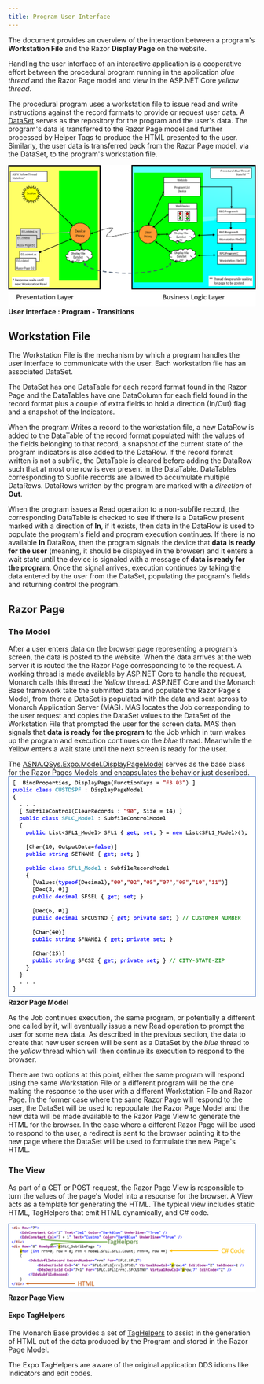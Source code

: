 ```yaml
---
title: Program User Interface
---
```


The document provides an overview of the interaction between a program's  **Workstation File** and the Razor **Display Page** on the website.

Handling the user interface of an interactive application is a cooperative effort between the procedural program running in the application *blue thread* and the Razor Page model and view in the ASP.NET Core *yellow thread*.

The procedural program uses a workstation file to issue read and write instructions against the record formats to provide or request user data. A [DataSet](//docs.microsoft.com/en-us/dotnet/api/system.data.dataset) serves as the repository for the program and the user's data. The program's data is transferred to the Razor Page model and further processed by Helper Tags to produce the HTML presented to the user. Similarly, the user data is transferred back from the Razor Page model, via the DataSet, to the program's workstation file.

![yellow-blue-transitions](images/yellow-blue-transitions.png)
**User Interface : Program - Transitions**

## Workstation File
The Workstation File is the mechanism by which a program handles the user interface to communicate with the user. Each workstation file has an associated DataSet.

The DataSet has one DataTable for each record format found in the Razor Page and the DataTables have one DataColumn for each field found in the record format plus a couple of extra fields to hold a direction (In/Out) flag and a snapshot of the Indicators.

When the program Writes a record to the workstation file, a new DataRow is added to the DataTable of the record format populated with the values of the fields belonging to that record, a snapshot of the current state of the program indicators is also added to the DataRow. If the record format written is not a subfile, the DataTable is cleared before adding the DataRow such that at most one row is ever present in the DataTable. DataTables corresponding to Subfile records are allowed to accumulate multiple DataRows. DataRows written by the program are marked with a *direction* of **Out**.

When the program issues a Read operation to a non-subfile record, the corresponding DataTable is checked to see if there is a DataRow present marked with a direction of **In**, if it exists, then data in the DataRow is used to populate the program's field and program execution continues. If there is no available **In** DataRow, then the program signals the device that **data is ready for the user** (meaning, it should be displayed in the browser) and it enters a wait state until the device is signaled with a message of **data is ready for the program**. Once the signal arrives, execution continues by taking the data entered by the user from the DataSet, populating the program's fields and returning control the program.

## Razor Page

### The Model
After a user enters data on the browser page representing a program's screen, the data is posted to the website. When the data arrives at the web server it is routed the the Razor Page corresponding to to the request. A working thread is made available by ASP.NET Core to handle the request, Monarch calls this thread the *Yellow* thread. ASP.NET Core and the Monarch Base framework take the submitted data and populate the Razor Page's Model, from there a DataSet is populated with the data and sent across to Monarch Application Server (MAS).  MAS locates the Job corresponding to the user request and copies the DataSet values to the DataSet of the Workstation File that prompted the user for the screen data. MAS then signals that **data is ready for the program** to the Job which in turn wakes up the program and execution continues on the *blue* thread. Meanwhile the Yellow enters a wait state until the next screen is ready for the user.

The [ASNA.QSys.Expo.Model.DisplayPageModel](../user-interface/qsys-expo-display-page-model.html) serves as the base class for the Razor Pages Models and encapsulates the behavior just described.
![Razor Page Model](images/razor-page-model.png)
**Razor Page Model**

As the Job continues execution, the same program, or potentially a different one called by it, will eventually issue a new Read operation to prompt the user for some new data.  As described in the previous section, the data to create that new user screen will be sent as a DataSet by the *blue* thread to the *yellow* thread which will then continue its execution to respond to the browser.

There are two options at this point, either the same program will respond using the same Workstation File or a different program will be the one making the response to the user with a different Workstation File and Razor Page.  In the former case where the same Razor Page will respond to the user, the DataSet will be used to repopulate the Razor Page Model and the new data will be made available to the Razor Page View to generate the HTML for the browser. In the case where a different Razor Page will be used to respond to the user, a redirect is sent to the browser pointing it to the new page where the DataSet will be used to formulate the new Page's HTML.

### The View
As part of a GET or POST request, the Razor Page View is responsible to turn the values of the page's Model into a response for the browser.  A View acts as a template for generating the HTML. The typical view includes static HTML, TagHelpers that emit HTML dynamically, and C# code.

![Razor Page View](images/razor-page-view.png)
**Razor Page View**

#### Expo TagHelpers
The Monarch Base provides a set of [TagHelpers](../user-interface/qsys-expo-dds-elements.html) to assist in the generation of HTML out of the data produced by the Program and stored in the Razor Page Model.  

The Expo TagHelpers are aware of the original application DDS idioms like Indicators and edit codes.

